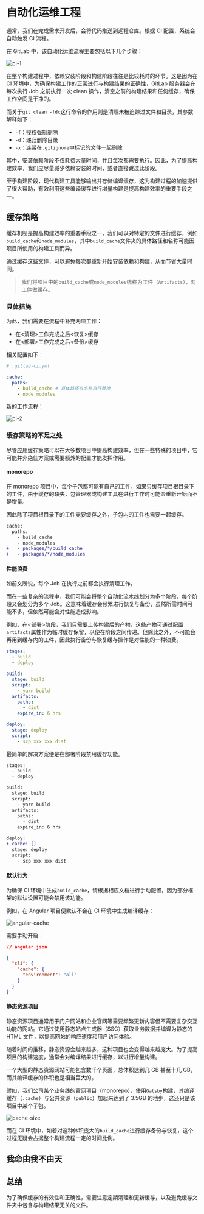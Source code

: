 # 自动化运维工程

通常，我们在完成需求开发后，会将代码推送到远程仓库。根据 CI 配置，系统会自动触发 CI 流程。

在 GitLab 中，该自动化运维流程主要包括以下几个步骤：

![ci-1](images/ci-1.jpg)

在整个构建过程中，依赖安装阶段和构建阶段往往是比较耗时的环节。这是因为在 CI 环境中，为确保构建工作的正常进行与构建结果的正确性，GitLab 服务器会在每次执行 Job 之前执行一次 clean 操作，清空之前的构建结果和任何缓存，确保工作空间是干净的。

而关于`git clean -fdx`这行命令的作用则是清理未被追踪过文件和目录，其参数解释如下：

- `-f`：授权强制删除
- `-d`：递归删除目录
- `-x`：连带在`.gitignore`中标记的文件一起删除

其中，安装依赖阶段不仅耗费大量时间，并且每次都需要执行。因此，为了提高构建效率，我们应尽量减少依赖安装的时间，或者直接跳过此阶段。

至于构建阶段，现代构建工具能够输出并存储编译缓存，这为构建过程的加速提供了很大帮助，有效利用这些编译缓存进行增量构建是提高构建效率的重要手段之一。

## 缓存策略

缓存机制是提高构建效率的重要手段之一，我们可以对特定的文件进行缓存，例如`build_cache`和`node_modules`，其中`build_cache`文件夹的具体路径和名称可能因项目所使用的构建工具而异。

通过缓存这些文件，可以避免每次都重新开始安装依赖和构建，从而节省大量时间。

> 我们将项目中的`build_cache`或`node_modules`统称为工件（`Artifacts`），对工件做缓存。

### 具体措施

为此，我们需要在流程中补充两项工作：

- 在<清理>工作完成之后<恢复>缓存
- 在<部署>工作完成之后<备份>缓存

相关配置如下：

```yaml
# .gitlab-ci.yml

cache:
  paths:
    - build_cache # 具体路径与名称自行替换
    - node_modules
```

新的工作流程：

![ci-2](images/ci-2.jpg)

### 缓存策略的不足之处

尽管应用缓存策略可以在大多数项目中提高构建效率，但在一些特殊的项目中，它可能并非绝佳方案或需要额外的配置才能发挥作用。

#### monorepo

在 monorepo 项目中，每个子包都可能有自己的工件，如果只缓存项目根目录下的工件，由于缓存的缺失，包管理器或构建工具在进行工作时可能会重新开始而不是增量。

因此除了项目根目录下的工件需要缓存之外，子包内的工件也需要一起缓存。

```diff
cache:
  paths:
    - build_cache
    - node_modules
+   - packages/*/build_cache
+   - packages/*/node_modules
```

#### 性能浪费

如前文所说，每个 Job 在执行之前都会执行清理工作。

而在一些复杂的流程中，我们可能会将整个自动化流水线划分为多个阶段，每个阶段又会划分为多个 Job。这意味着缓存会频繁进行恢复与备份，虽然所需时间可能不多，但依然可能会对性能造成影响。

例如，在<部署>阶段，我们只需要上传构建后的产物，这些产物可通过配置`artifacts`属性作为临时缓存保留，以便在阶段之间传递。但除此之外，不可能会再用到缓存内的工件，因此执行备份与恢复缓存操作是对性能的一种浪费。

```yaml
stages:
  - build
  - deploy

build:
  stage: build
  script:
    - yarn build
  artifacts:
    paths:
      - dist
    expire_in: 6 hrs

deploy:
  stage: deploy
  script:
    - scp xxx xxx dist
```

最简单的解决方案便是在部署阶段禁用缓存功能。

```diff
stages:
  - build
  - deploy

build:
  stage: build
  script:
    - yarn build
  artifacts:
    paths:
      - dist
    expire_in: 6 hrs

deploy:
+ cache: []
  stage: deploy
  script:
    - scp xxx xxx dist
```

#### 默认行为

为确保 CI 环境中生成`build_cache`，请根据相应文档进行手动配置，因为部分框架的默认设置可能会禁用该功能。

例如，在 Angular 项目便默认不会在 CI 环境中生成编译缓存：

![angular-cache](images/angular-cache.png)

需要手动开启：

```json
// angular.json

{
  "cli": {
    "cache": {
      "environment": "all"
    }
  }
}
```

#### 静态资源项目

静态资源项目通常用于门户网站和企业官网等需要频繁更新内容但不需要复杂交互功能的网站。它通过使用静态站点生成器（SSG）获取业务数据并编译为静态的 HTML 文件，以提高网站的响应速度和用户访问体验。

随着时间的推移，静态资源会越来越多，这种项目也会变得越来越庞大。为了提高项目的构建速度，通常会对编译结果进行缓存，以进行增量构建。

一个大型的静态资源网站可能包含数千个页面，总体积达到几 GB 甚至十几 GB，而其编译缓存的体积也是相当巨大的。

譬如，我们公司某个业务线的官网项目（monorepo），使用`Gatsby`构建，其编译缓存（`.cache`）与公共资源（`public`）加起来达到了 3.5GB 的地步，这还只是该项目中某个子包。

![cache-size](images/cache-size.png)

而在 CI 环境中，如若对这种体积庞大的`build_cache`进行缓存备份与恢复，这个过程无疑会占据整个构建流程一定的时间比例。

## 我命由我不由天

## 总结

为了确保缓存的有效性和正确性，需要注意定期清理和更新缓存，以及避免缓存文件夹中包含与构建结果无关的文件。
